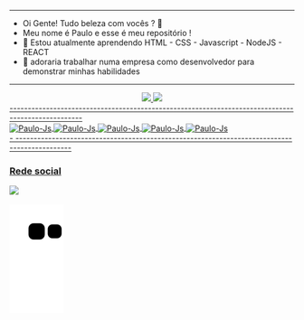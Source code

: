 - ---------------------------------------------------------------------------------------------
- Oi Gente! Tudo beleza com vocês ?  👋
- Meu nome é Paulo e esse é meu repositório ! 
- 🌱 Estou atualmente aprendendo HTML - CSS - Javascript - NodeJS - REACT
- 🤔 adoraria trabalhar numa empresa como desenvolvedor para demonstrar minhas habilidades 
- ---------------------------------------------------------------------------------------------


<div align="center">
  <a href="https://github.com/PauloCollares1">
  <img height="120em" src="https://github-readme-stats.vercel.app/api?username=PauloCollares1&show_icons=true&theme=merko&include_all_commits=true&count_private=true"/>
  <img height="120em" src="https://github-readme-stats.vercel.app/api/top-langs/?username=PauloCollares1&layout=compact&langs_count=7&theme=merko"/>
</div>
--------------------------------------------------------------------------------------------------
<div>
  <img align="center" alt="Paulo-Js" height="50" width="60" src="https://cdn.jsdelivr.net/gh/devicons/devicon/icons/html5/html5-original-wordmark.svg" />
  <img align="center" alt="Paulo-Js" height="50" width="60" src="https://cdn.jsdelivr.net/gh/devicons/devicon/icons/javascript/javascript-plain.svg" />
  <img align="center" alt="Paulo-Js" height="50" width="60" src="https://cdn.jsdelivr.net/gh/devicons/devicon/icons/nodejs/nodejs-plain.svg" />
  <img align="center" alt="Paulo-Js" height="70" width="80" src="https://cdn.jsdelivr.net/gh/devicons/devicon/icons/express/express-original-wordmark.svg" />
  <img align="center" alt="Paulo-Js" height="70" width="80" src="https://cdn.jsdelivr.net/gh/devicons/devicon/icons/mongodb/mongodb-plain-wordmark.svg" />
</div>
- ---------------------------------------------------------------------------------------------
<div>
  <h3>Rede social</h3>
  <a href="https://www.linkedin.com/in/paulo-collares/" target="_blank"><img src="https://img.shields.io/badge/-LinkedIn-%230077B5?style=for-the-badge&logo=linkedin&logoColor=white" target="_blank"></a>  
</div>

![Snake animation](https://github.com/rafaballerini/rafaballerini/blob/output/github-contribution-grid-snake.svg)


